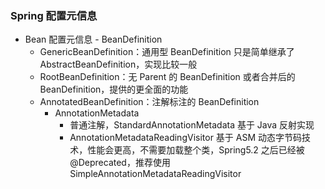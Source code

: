 ### Spring 配置元信息
 - Bean 配置元信息 - BeanDefinition
   - GenericBeanDefinition：通用型 BeanDefinition 只是简单继承了 AbstractBeanDefinition，实现比较一般
   - RootBeanDefinition：无 Parent 的 BeanDefinition 或者合并后的 BeanDefinition，提供的更全面的功能
   - AnnotatedBeanDefinition：注解标注的 BeanDefinition
     - AnnotationMetadata
       - 普通注解，StandardAnnotationMetadata 基于 Java 反射实现
       - AnnotationMetadataReadingVisitor 基于 ASM 动态字节码技术，性能会更高，不需要加载整个类，Spring5.2 之后已经被 @Deprecated，推荐使用 
       SimpleAnnotationMetadataReadingVisitor